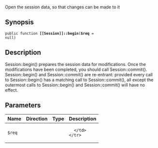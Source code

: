 Open the session data, so that changes can be made to it

## Synopsis

<code>public function <b>[[Session]]::begin</b>(<b>$req</b> = null)</code>

## Description

Session::begin() prepares the session data for modifications. Once the modifications have been completed, you should call Session::commit(). Session::begin() and Session::commit() are re-entrant: provided every call to Session::begin() has a matching call to Session::commit(), all except the outermost calls to Session::begin() and Session::commit() will have no effect.

## Parameters

<table>
  <thead>
    <tr>
      <th>Name</th>
      <th>Direction</th>
      <th>Type</th>
      <th>Description</th>
    </tr>
  </thead>
  <tbody>
    <tr>
      <td><code>$req</code>
      <td><i></i></td>
      <td></td>
      <td>

      </td>
    </tr>
  </tbody>
</table>

